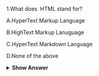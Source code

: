1.What does  HTML stand for?

A.HyperText Markup Language

B.HighText Markup Lanuguage

C.HyperText Markdown Language

D.None of the above

<details>
<summary><b>Show Answer</b></summary>
<blockquote>

A

</blockquote>
 <details>

<details>
<summary><b>Explanation</b></summary>
<blockquote>

HTML stands for HyperText Markup Language.

</blockquote>
</summary>
</details>

2.How many different header sizes are offered by default in HTML?

A.1
B.2
C.5
D.6

<details>
<summary><b>Show Answer</b></summary>
<blockquote>

D

</blockquote>

<details>
<summary><b>Explanation</b></summary>
<blockquote>

6 headers are available in HTML by default ranging from h1 to h6

</blockquote>
</summary>
</details>

3.What is the default smallest header size for HTML?

A.h1
B.h2
C.h6
D.h4

<details>
<summary><b>Show Answer</b></summary>
<blockquote>

C

</blockquote>

<details>
<summary><b>Explanation</b></summary>
<blockquote>

h6 is the smallest header HTML by default.

</blockquote>
</summary>
</details>

4.What kinds of lists are there in HTML?

A.Ordered ,Unordered Lists

B.Bulleted,Numbered Lists

C.Named,Unnamed Lists

D.None of the above

<details>
<summary><b>Show Answer</b></summary>
<blockquote>

A

</blockquote>

<details>
<summary><b>Explanation</b></summary>
<blockquote>

The lists available in HTML are Ordered and Unordered List

</blockquote>
</summary>
</details>

5.How can I make an HTML sorted list?

A.<ul>

B.<ol>

C.<href>

D.<b>

<details>
<summary><b>Show Answer</b></summary>
<blockquote>

B

</blockquote>

<details>
<summary><b>Explanation</b></summary>
<blockquote>

An ordered list is created in HTML by using the <ol> tag

</blockquote>
</summary>
</details>

6.HTML files are saved by default with the extension?

A..html

B..h

C..ht

D.None of the above

<details>
<summary><b>Show Answer</b></summary>
<blockquote>

A

</blockquote>

<details>
<summary><b>Explanation</b></summary>
<blockquote>

HTML files are saved by the .html or .htm extension.

</blockquote>
</summary>
</details>

7.We enclose HTML tags within?

A./

B.<>

C."

D.'

<details>
<summary><b>Show Answer</b></summary>
<blockquote>

B

</blockquote>

<details>
<summary><b>Explanation</b></summary>
<blockquote>

HTML tags are enclosed within <> according to syntax.

</blockquote>
</summary>
</details>

8.What is the effect of the <b> tag?

A.It converts the text within it to bold font

B.It is used to write black-coloured font

C.It is used to change the font size

D.None of the above

<details>
<summary><b>Show Answer</b></summary>
<blockquote>

A

</blockquote>

<details>
<summary><b>Explanation</b></summary>
<blockquote>

<b> is used to convert the text within it to bold font.

</blockquote>
</summary>
</details>

9.Which of the following is correct about HTML?

A.HTML uses User Defined Tags

B.HTML uses tags defined within the language

C.Both A and B

D.None of the above

<details>
<summary><b>Show Answer</b></summary>
<blockquote>

B

</blockquote>

<details>
<summary><b>Explanation</b></summary>
<blockquote>

HTML can only use the tags defined within the language 

</blockquote>
</summary>
</details>

10.How to display preformatted text in HTML?

A.<p>

B.<pre>

C.<hr>

D.All of the above

<details>
<summary><b>Show Answer</b></summary>
<blockquote>

B

</blockquote>

<details>
<summary><b>Explanation</b></summary>
<blockquote>

<pre> tags is used to handle preformatted text in HTML.

</blockquote>
</summary>
</details>

11.Which of the following tags doesn't require a closing tag?

A.<br>

B.<hr>

C.Both A and B

D.None of the above

<details>
<summary><b>Show Answer</b></summary>
<blockquote>

C

</blockquote>

<details>
<summary><b>Explanation</b></summary>
<blockquote>

Both the <hr> and the <br> tag doesn’t require a closing tag.

</blockquote>
</summary>
</details>

12.What is meant by empty tag in HTML?

A.There is no such concept of an empty tag in html

B.An empty tag does not require a closing tag

C.An empty tag cannot have any content within it

D.None of the above

<details>
<summary><b>Show Answer</b></summary>
<blockquote>

B

<details>
<summary><b>Explanation</b></summary>
<blockquote>

In HTML,empty tags are those that don't require a closing tag for completion.

</blockquote>
</summary>
</details>

13.What are the attributes used to change the size of an image?

A.Width and height

B.Big and small

C.Top and bottom

D.None of the above

<details>
<summary><b>Show Answer</b></summary>
<blockquote>

A

<details>
<summary><b>Explanation</b></summary>
<blockquote>

Width and height attributes are used to change the size of an image.

</blockquote>
</summary>
</details>

14.Which attribute is used to provide a unique name to an HTML element?

A.id

B.class

C.type

D.None ofthe above

<details>
<summary><b>Show Answer</b></summary>
<blockquote>

A

<details>
<summary><b>Explanation</b></summary>
<blockquote>

An id is used to provide a unique name for an HTML element that can be used to identify it.

</blockquote>
</summary>
</details>

15.What is the function of the HTML style attribute?

A.It is used to add styles to an Html element

B.It is used to uniquely identify some specific styles of some element

C.Both A and B

D.None of the above

<details>
<summary><b>Show Answer</b></summary>
<blockquote>

A

</blockquote>

<details>
<summary><b>Explanation</b></summary>
<blockquote>

The HTML style attribute is used to add styles like font,color,and size to an HTML element.

</blockquote>
</summary>
</details>

16.Which of the following is the correct syntax for using the HTML style attribute?

A.<tagname style="property:value;">

B.<tagname style="property;">

C.<tagname style>

D.None of the above

<details>
<summary><b>Show Answer</b></summary>
<blockquote>

A

</blockquote>

<details>
<summary><b>Explanation</b></summary>
<blockquote>

The correct syntax for the style attribute is shown in otion A

</blockquote>
</summary>
</details>

17.Which HTML element is used to define description data?

A.<li>

B.<ol>

C.<dd>

D.<dl>

<details>
<summary><b>Show Answer</b></summary>
<blockquote>

C

</blockquote>

<details>
<summary><b>Explanation</b></summary>
<blockquote>

Description data is defined by <dd> tag.

</blockquote>
</summary>
</details>

18.Which of the following properties is used to change the font to text?

A.font-family

B.font-size

C.text-align

D.None of the above

<details>
<summary><b>Show Answer</b></summary>
<blockquote>

A

</blockquote>

<details>
<summary><b>Explanation</b></summary>
<blockquote>

The font-family property is used to change text font in HTML

</blockquote>
</summary>
</details>

19.How are quotations defined in HTML?

A.

B.

C.

D.

<details>
<summary><b>Show Answer</b></summary>
<blockquote>

C

<details>
<summary><b>Explanation</b></summary>
<blockquote>

The <blockquote> tag is used to define a section that is quoted from another source.

</blockquote>
</summary>
</details>

20.What tag is used to render an image on a webpage?

<details>
<summary><b>Show Answer</b></summary>
<blockquote>

A.img

B.src

C.image

D.None of the above

<details>
<summary><b>Show Answer</b></summary>
<blockquote>

A

</blockquote>

<details>
<summary><b>Explanation</b></summary>
<blockquote>

The img tag is used to display an image on a webpage.

</blockquote>
</summary>
</details>

21.Apart from <i> tag ,which of the following tag is used to render a text in italics?

A.<em>

B.<strong>

C.<b>

D.None of the above

<details>
<summary><b>Show Answer</b></summary>
<blockquote>

A

<details>
<summary><b>Explanation</b></summary>
<blockquote>

The <em> tag is used to emphasize text,which puts same effect <i> tag.

</blockquote>
</summary>
</details>

22.What is the correct syntax to write an HTML comment?

A.<!--Comment-->

B.//Comment

C.#Comment

D./*Comment*/

<details>
<summary><b>Show Answer</b></summary>
<blockquote>

A

</blockquote>

<details>
<summary><b>Explanation</b></summary>
<blockquote>

The Correct syntax of writing an HTML comment is <!Comment>

</blockquote>
</summary>
</details>
 
23.Colours are defined in HTML using?

A.RGB values 

B.HEX values

C.RGBA values 

D.All of the above 

<details>
<summary><b>Show Answer</b></summary>
<blockquote>

D

</blockquote>

<details>
<summary><b>Explanation</b></summary>
<blockquote>

Colours are defined using RGB,HEX,RGBA,HSLA values or with predefined 

</blockquote>
</summary>
</details>

24.Which property is used to set colours in HTML?

A.color

B.background-color

C.font-color

D.text-color

<details>
<summary><b>Show Answer</b></summary>
<blockquote>

A

</blockquote>

<details>
<summary><b>Explanation</b></summary>
<blockquote>

The color property is used to set and change colours in HTML.

</blockquote>
</summary>
</details>

25.What are the types of unordered lists in HTML?

A.Circle,square,disc

B.Triangle,square,disc

C.Triangle,circle,disc

D.All of the above

<details>
<summary><b>Show Answer</b></summary>
<blockquote>

A

</blockquote>

<details>
<summary><b>Explanation</b></summary>
<blockquote>

The unordered lists in HTML can form bullets of form circle,square and disc.

</blockquote>
</summary>
</details>

